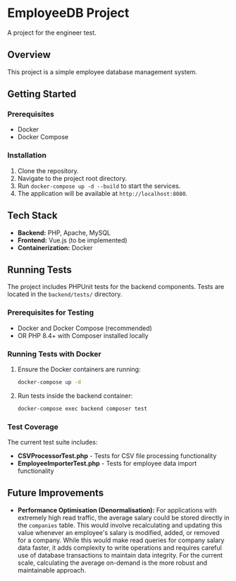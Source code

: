 # EmployeeDB Project

A project for the engineer test.

## Overview

This project is a simple employee database management system.

## Getting Started

### Prerequisites

*   Docker
*   Docker Compose

### Installation

1.  Clone the repository.
2.  Navigate to the project root directory.
3.  Run `docker-compose up -d --build` to start the services.
4.  The application will be available at `http://localhost:8080`.

## Tech Stack

*   **Backend:** PHP, Apache, MySQL
*   **Frontend:** Vue.js (to be implemented)
*   **Containerization:** Docker

## Running Tests

The project includes PHPUnit tests for the backend components. Tests are located in the `backend/tests/` directory.

### Prerequisites for Testing

*   Docker and Docker Compose (recommended)
*   OR PHP 8.4+ with Composer installed locally

### Running Tests with Docker

1.  Ensure the Docker containers are running:
    ```bash
    docker-compose up -d
    ```

2.  Run tests inside the backend container:
    ```bash
    docker-compose exec backend composer test
    ```

### Test Coverage

The current test suite includes:
*   **CSVProcessorTest.php** - Tests for CSV file processing functionality
*   **EmployeeImporterTest.php** - Tests for employee data import functionality

## Future Improvements

*   **Performance Optimisation (Denormalisation):** For applications with extremely high read traffic, the average salary could be stored directly in the `companies` table. This would involve recalculating and updating this value whenever an employee's salary is modified, added, or removed for a company. While this would make read queries for company salary data faster, it adds complexity to write operations and requires careful use of database transactions to maintain data integrity. For the current scale, calculating the average on-demand is the more robust and maintainable approach.